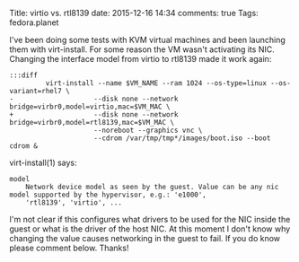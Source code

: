 Title: virtio vs. rtl8139
date: 2015-12-16 14:34
comments: true
Tags: fedora.planet

I've been doing some tests with KVM virtual machines and been launching them
with virt-install. For some reason the VM wasn't activating its NIC.
Changing the interface model from virtio to rtl8139 made it work again:

    :::diff
             virt-install --name $VM_NAME --ram 1024 --os-type=linux --os-variant=rhel7 \
    -                    --disk none --network bridge=virbr0,model=virtio,mac=$VM_MAC \
    +                    --disk none --network bridge=virbr0,model=rtl8139,mac=$VM_MAC \
                         --noreboot --graphics vnc \
                         --cdrom /var/tmp/tmp*/images/boot.iso --boot cdrom &

virt-install(1) says:

    model
        Network device model as seen by the guest. Value can be any nic model supported by the hypervisor, e.g.: 'e1000',
        'rtl8139', 'virtio', ...

I'm not clear if this configures what drivers to be used for the NIC inside the
guest or what is the driver of the host NIC. At this moment I don't know why
changing the value causes networking in the guest to fail. If you do know please
comment below. Thanks!
